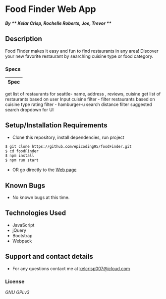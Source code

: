 # Food Finder Web App

#### _By ** Kelar Crisp, Rochelle Roberts, Joe, Trevor **_

## Description
Food Finder makes it easy and fun to find restaurants in any area! Discover your new favorite restaurant by searching cuisine type or food category.


### Specs
| Spec |
| :-------------     |
get list of restaurants for seattle- name, address , reviews, cuisine
get list of restaurants based on user Input
cuisine filter - filter restaurants based on cuisine type
rating filter -
hamburger-u search
distance filter
suggested search dropdown for UI



## Setup/Installation Requirements

* Clone this repository, install dependencies, run project

```sh
$ git clone https://github.com/epicoding95/foodFinder.git
$ cd foodFinder
$ npm install
$ npm run start
```
* OR go directly to the [Web page](https://epicoding95.github.io/foodFinder/)

## Known Bugs
* No known bugs at this time.

## Technologies Used
* JavaScript 
* jQuery
* Bootstrap
* Webpack

## Support and contact details
* For any questions contact me at kelcrisp007@icloud.com


### License

*GNU GPLv3*

<!-- $("#testout").hide();
          for(var i = 0; i < restaurant.length; i++){
            $("#testout").append(`
          <div class='row card-body'>
              <div class='col-md-6'>
                <div class='card-header test'>
                  <img class="imageSize"src='${restaurant[i].image}'> ${restaurant[i].name}
                </div>
                <br>
                <div>
                  Hours: ${restaurant[i].hours}
                  <br>
                  Rating: ${restaurant[i].rating}<br>
                  <a href="${restaurant[i].url}">${restaurant[i].name} Website</a>
                </div>
              </div>
              <div class='col-md-6'>
                <div class='map-box'>
                map goes here
                </div>
              </div>
            </div>
            <br>`); -->
